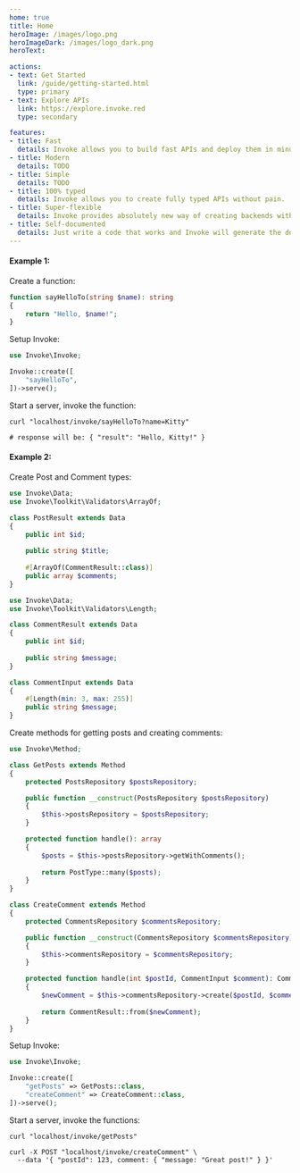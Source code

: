 ```yaml
---
home: true
title: Home
heroImage: /images/logo.png
heroImageDark: /images/logo_dark.png
heroText: 

actions:
- text: Get Started
  link: /guide/getting-started.html
  type: primary
- text: Explore APIs
  link: https://explore.invoke.red
  type: secondary

features:
- title: Fast
  details: Invoke allows you to build fast APIs and deploy them in minutes.
- title: Modern
  details: TODO
- title: Simple
  details: TODO
- title: 100% typed
  details: Invoke allows you to create fully typed APIs without pain.
- title: Super-flexible
  details: Invoke provides absolutely new way of creating backends with extremely high level of flexibility.
- title: Self-documented
  details: Just write a code that works and Invoke will generate the documentation for you.
---
```


#### Example 1:

Create a function:

```php
function sayHelloTo(string $name): string
{
    return "Hello, $name!";
}
```

Setup Invoke:

```php
use Invoke\Invoke;

Invoke::create([
    "sayHelloTo",
])->serve();

```

Start a server, invoke the function:

```shell
curl "localhost/invoke/sayHelloTo?name=Kitty"

# response will be: { "result": "Hello, Kitty!" }
```

#### Example 2:

Create Post and Comment types:

```php
use Invoke\Data;
use Invoke\Toolkit\Validators\ArrayOf;

class PostResult extends Data
{
    public int $id;
    
    public string $title;
    
    #[ArrayOf(CommentResult::class)]
    public array $comments;
}
```

```php
use Invoke\Data;
use Invoke\Toolkit\Validators\Length;

class CommentResult extends Data
{
    public int $id;
    
    public string $message;
}

class CommentInput extends Data
{
    #[Length(min: 3, max: 255)]
    public string $message;
}
```

Create methods for getting posts and creating comments:

```php
use Invoke\Method;

class GetPosts extends Method
{
    protected PostsRepository $postsRepository;

    public function __construct(PostsRepository $postsRepository)
    {
        $this->postsRepository = $postsRepository;
    }

    protected function handle(): array
    {
        $posts = $this->postsRepository->getWithComments();
    
        return PostType::many($posts);
    }
}

class CreateComment extends Method
{
    protected CommentsRepository $commentsRepository;

    public function __construct(CommentsRepository $commentsRepository)
    {
        $this->commentsRepository = $commentsRepository;
    }

    protected function handle(int $postId, CommentInput $comment): CommentResult
    {
        $newComment = $this->commentsRepository->create($postId, $comment);
    
        return CommentResult::from($newComment);
    }
}
```

Setup Invoke:

```php
use Invoke\Invoke;

Invoke::create([
    "getPosts" => GetPosts::class,
    "createComment" => CreateComment::class,
])->serve();
```

Start a server, invoke the functions:

```shell
curl "localhost/invoke/getPosts"
```

```shell
curl -X POST "localhost/invoke/createComment" \
  --data '{ "postId": 123, comment: { "message: "Great post!" } }'
```
